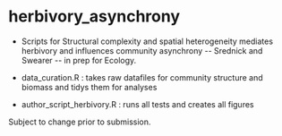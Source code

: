 # herbivory_asynchrony

- Scripts for Structural complexity and spatial heterogeneity mediates herbivory and influences community asynchrony -- Srednick and Swearer -- in prep for Ecology. 

- data_curation.R : takes raw datafiles for community structure and biomass and tidys them for analyses
- author_script_herbivory.R : runs all tests and creates all figures


Subject to change prior to submission. 
